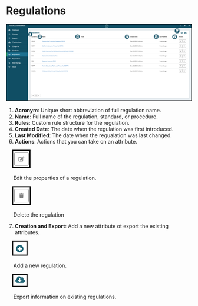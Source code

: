 # Regulations

![regulations](../assets/images/regulations.png "Regulations")


1. **Acronym**: Unique short abbreviation of full regulation name.
2. **Name**: Full name of the regulation, standard, or procedure.
3. **Rules**: Custom rule structure for the regulation.
4. **Created Date**: The date when the regulation was first introduced.
5. **Last Modified**:  The date when the regualation was last changed.
6. **Actions**: Actions that you can take on an attribute.

&nbsp;&nbsp;&nbsp;&nbsp;![edit](../assets/images/edit.png "Edit")

&nbsp;&nbsp;&nbsp;&nbsp;&nbsp;Edit the properties of a regulation.

&nbsp;&nbsp;&nbsp;&nbsp;![delete](../assets/images/delete.png "Delete")

&nbsp;&nbsp;&nbsp;&nbsp;&nbsp;Delete the regulation

7. **Creation and Export**: Add a new attribute ot export the existing attributes.

&nbsp;&nbsp;&nbsp;&nbsp;![Add](../assets/images/add.png "Add")

&nbsp;&nbsp;&nbsp;&nbsp;&nbsp;Add a new regulation.

&nbsp;&nbsp;&nbsp;&nbsp;![export](../assets/images/export.png "Export")

&nbsp;&nbsp;&nbsp;&nbsp;&nbsp;Export information on existing regulations.
